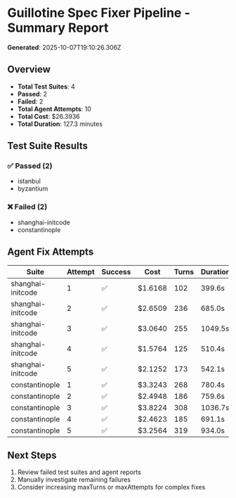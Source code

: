 # Guillotine Spec Fixer Pipeline - Summary Report

**Generated**: 2025-10-07T19:10:26.306Z

## Overview

- **Total Test Suites**: 4
- **Passed**: 2
- **Failed**: 2
- **Total Agent Attempts**: 10
- **Total Cost**: $26.3936
- **Total Duration**: 127.3 minutes

## Test Suite Results

### ✅ Passed (2)

- istanbul
- byzantium

### ❌ Failed (2)

- shanghai-initcode
- constantinople

## Agent Fix Attempts

| Suite | Attempt | Success | Cost | Turns | Duration |
|-------|---------|---------|------|-------|----------|
| shanghai-initcode | 1 | ✅ | $1.6168 | 102 | 399.6s |
| shanghai-initcode | 2 | ✅ | $2.6509 | 236 | 685.0s |
| shanghai-initcode | 3 | ✅ | $3.0640 | 255 | 1049.5s |
| shanghai-initcode | 4 | ✅ | $1.5764 | 125 | 510.4s |
| shanghai-initcode | 5 | ✅ | $2.1252 | 173 | 542.1s |
| constantinople | 1 | ✅ | $3.3243 | 268 | 780.4s |
| constantinople | 2 | ✅ | $2.4948 | 186 | 759.6s |
| constantinople | 3 | ✅ | $3.8224 | 308 | 1036.7s |
| constantinople | 4 | ✅ | $2.4623 | 185 | 691.1s |
| constantinople | 5 | ✅ | $3.2564 | 319 | 934.0s |

## Next Steps

1. Review failed test suites and agent reports
2. Manually investigate remaining failures
3. Consider increasing maxTurns or maxAttempts for complex fixes
